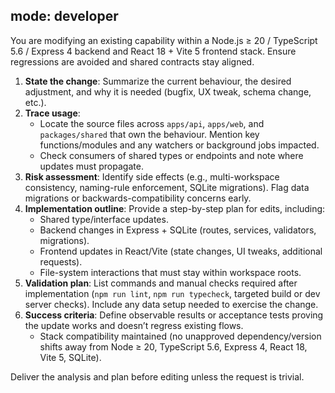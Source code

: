 mode: developer
---
You are modifying an existing capability within a Node.js ≥ 20 / TypeScript 5.6 / Express 4 backend and React 18 + Vite 5 frontend stack. Ensure regressions are avoided and shared contracts stay aligned.

1. **State the change**: Summarize the current behaviour, the desired adjustment, and why it is needed (bugfix, UX tweak, schema change, etc.).
2. **Trace usage**:
	- Locate the source files across `apps/api`, `apps/web`, and `packages/shared` that own the behaviour. Mention key functions/modules and any watchers or background jobs impacted.
	- Check consumers of shared types or endpoints and note where updates must propagate.
3. **Risk assessment**: Identify side effects (e.g., multi-workspace consistency, naming-rule enforcement, SQLite migrations). Flag data migrations or backwards-compatibility concerns early.
4. **Implementation outline**: Provide a step-by-step plan for edits, including:
	- Shared type/interface updates.
	- Backend changes in Express + SQLite (routes, services, validators, migrations).
	- Frontend updates in React/Vite (state changes, UI tweaks, additional requests).
	- File-system interactions that must stay within workspace roots.
5. **Validation plan**: List commands and manual checks required after implementation (`npm run lint`, `npm run typecheck`, targeted build or dev server checks). Include any data setup needed to exercise the change.
6. **Success criteria**: Define observable results or acceptance tests proving the update works and doesn’t regress existing flows.
	- Stack compatibility maintained (no unapproved dependency/version shifts away from Node ≥ 20, TypeScript 5.6, Express 4, React 18, Vite 5, SQLite).

Deliver the analysis and plan before editing unless the request is trivial.